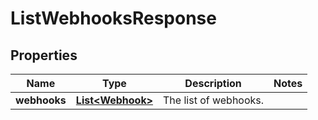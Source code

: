 
# ListWebhooksResponse

## Properties
Name | Type | Description | Notes
------------ | ------------- | ------------- | -------------
**webhooks** | [**List&lt;Webhook&gt;**](Webhook.md) | The list of webhooks. | 



